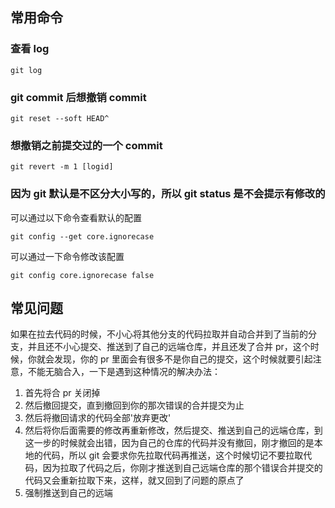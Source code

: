 ## 常用命令

### 查看 log

```
git log
```

### git commit 后想撤销 commit

```
git reset --soft HEAD^
```

### 想撤销之前提交过的一个 commit

```
git revert -m 1 [logid]
```

### 因为 git 默认是不区分大小写的，所以 git status 是不会提示有修改的

可以通过以下命令查看默认的配置

```
git config --get core.ignorecase
```

可以通过一下命令修改该配置

```
git config core.ignorecase false
```

## 常见问题

如果在拉去代码的时候，不小心将其他分支的代码拉取并自动合并到了当前的分支，并且还不小心提交、推送到了自己的远端仓库，并且还发了合并 pr，这个时候，你就会发现，你的 pr 里面会有很多不是你自己的提交，这个时候就要引起注意，不能无脑合入，一下是遇到这种情况的解决办法：

1. 首先将合 pr 关闭掉
2. 然后撤回提交，直到撤回到你的那次错误的合并提交为止
3. 然后将撤回请求的代码全部'放弃更改'
4. 然后将你后面需要的修改再重新修改，然后提交、推送到自己的远端仓库，到这一步的时候就会出错，因为自己的仓库的代码并没有撤回，刚才撤回的是本地的代码，所以 git 会要求你先拉取代码再推送，这个时候切记不要拉取代码，因为拉取了代码之后，你刚才推送到自己远端仓库的那个错误合并提交的代码又会重新拉取下来，这样，就又回到了问题的原点了
5. 强制推送到自己的远端
